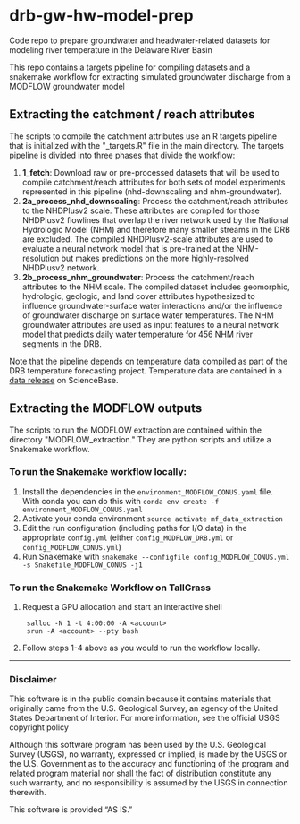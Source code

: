 # drb-gw-hw-model-prep
Code repo to prepare groundwater and headwater-related datasets for modeling river temperature in the Delaware River Basin

This repo contains a targets pipeline for compiling datasets and a snakemake workflow for extracting simulated groundwater discharge from a MODFLOW groundwater model

## Extracting the catchment / reach attributes
The scripts to compile the catchment attributes use an R targets pipeline that is initialized with the "_targets.R" file in the main directory. The targets pipeline is divided into three phases that divide the workflow:

1. **1_fetch**: Download raw or pre-processed datasets that will be used to compile catchment/reach attributes for both sets of model experiments represented in this pipeline (nhd-downscaling and nhm-groundwater).
2. **2a_process_nhd_downscaling**: Process the catchment/reach attributes to the NHDPlusv2 scale. These attributes are compiled for those NHDPlusv2 flowlines that overlap the river network used by the National Hydrologic Model (NHM) and therefore many smaller streams in the DRB are excluded. The compiled NHDPlusv2-scale attributes are used to evaluate a neural network model that is pre-trained at the NHM-resolution but makes predictions on the more highly-resolved NHDPlusv2 network. 
3. **2b_process_nhm_groundwater**: Process the catchment/reach attributes to the NHM scale. The compiled dataset includes geomorphic, hydrologic, geologic, and land cover attributes hypothesized to influence groundwater-surface water interactions and/or the influence of groundwater discharge on surface water temperatures. The NHM groundwater attributes are used as input features to a neural network model that predicts daily water temperature for 456 NHM river segments in the DRB. 

Note that the pipeline depends on temperature data compiled as part of the DRB temperature forecasting project. Temperature data are contained in a [data release](https://www.sciencebase.gov/catalog/item/623e4418d34e915b67d7dd78) on ScienceBase.


## Extracting the MODFLOW outputs
The scripts to run the MODFLOW extraction are contained within the directory "MODFLOW_extraction." They are python scripts and utilize a Snakemake workflow.

### To run the Snakemake workflow locally:

1. Install the dependencies in the `environment_MODFLOW_CONUS.yaml` file. With conda you can do this with `conda env create -f environment_MODFLOW_CONUS.yaml`
2. Activate your conda environment `source activate mf_data_extraction`
3. Edit the run configuration (including paths for I/O data) in the appropriate `config.yml` (either `config_MODFLOW_DRB.yml` or `config_MODFLOW_CONUS.yml`)
4. Run Snakemake with `snakemake --configfile config_MODFLOW_CONUS.yml -s Snakefile_MODFLOW_CONUS -j1`

### To run the Snakemake Workflow on TallGrass
1. Request a GPU allocation and start an interactive shell

        salloc -N 1 -t 4:00:00 -A <account>
        srun -A <account> --pty bash

2. Follow steps 1-4 above as you would to run the workflow locally. 

___

### Disclaimer
This software is in the public domain because it contains materials that originally came from the U.S. Geological Survey, an agency of the United States Department of Interior. For more information, see the official USGS copyright policy

Although this software program has been used by the U.S. Geological Survey (USGS), no warranty, expressed or implied, is made by the USGS or the U.S. Government as to the accuracy and functioning of the program and related program material nor shall the fact of distribution constitute any such warranty, and no responsibility is assumed by the USGS in connection therewith.

This software is provided “AS IS.”
